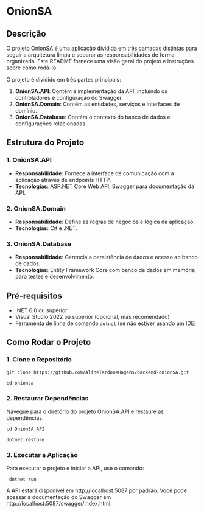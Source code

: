 # OnionSA

## Descrição

O projeto OnionSA é uma aplicação dividida em três camadas distintas para seguir a arquitetura limpa e separar as responsabilidades de forma organizada. 
Este README fornece uma visão geral do projeto e instruções sobre como rodá-lo.

O projeto é dividido em três partes principais:

1. **OnionSA.API**: Contém a implementação da API, incluindo os controladores e configuração do Swagger.
2. **OnionSA.Domain**: Contém as entidades, serviços e interfaces de domínio.
3. **OnionSA.Database**: Contém o contexto do banco de dados e configurações relacionadas.

## Estrutura do Projeto

### 1. OnionSA.API
- **Responsabilidade**: Fornece a interface de comunicação com a aplicação através de endpoints HTTP.
- **Tecnologias**: ASP.NET Core Web API, Swagger para documentação da API.

### 2. OnionSA.Domain
- **Responsabilidade**: Define as regras de negócios e lógica da aplicação.
- **Tecnologias**: C# e .NET.

### 3. OnionSA.Database
- **Responsabilidade**: Gerencia a persistência de dados e acesso ao banco de dados.
- **Tecnologias**: Entity Framework Core com banco de dados em memória para testes e desenvolvimento.

## Pré-requisitos

- .NET 6.0 ou superior
- Visual Studio 2022 ou superior (opcional, mas recomendado)
- Ferramenta de linha de comando `dotnet` (se não estiver usando um IDE)

## Como Rodar o Projeto

### 1. Clone o Repositório

``
git clone https://github.com/AlineTardoneHagens/backend-onionSA.git
``

``
cd onionsa
``

### 2. Restaurar Dependências
Navegue para o diretório do projeto OnionSA.API e restaure as dependências.

``
cd OnionSA.API
``

``
dotnet restore
``
### 3. Executar a Aplicação
Para executar o projeto e iniciar a API, use o comando:

``
dotnet run``

A API estará disponível em http://localhost:5087 por padrão. Você pode acessar a documentação do Swagger em http://localhost:5087/swagger/index.html.
